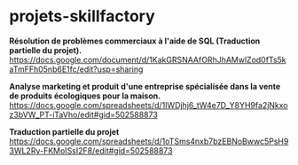 # projets-skillfactory

**Résolution de problèmes commerciaux à l'aide de SQL (Traduction partielle du projet).**
https://docs.google.com/document/d/1KakGRSNAAfORhJhAMwlZod0fTs5kaTmFFh05nb6E1fc/edit?usp=sharing

**Analyse marketing et produit d'une entreprise spécialisée dans la vente de produits écologiques pour la maison.**
https://docs.google.com/spreadsheets/d/1IWDjhj6_tW4e7D_Y8YH9fa2jNkxoz3bVW_PT-iTaVho/edit#gid=502588873

**Traduction partielle du projet**
https://docs.google.com/spreadsheets/d/1oTSms4nxb7bzEBNoBwwc5PsH93WL2Ry-FKMoISsI2F8/edit#gid=502588873
